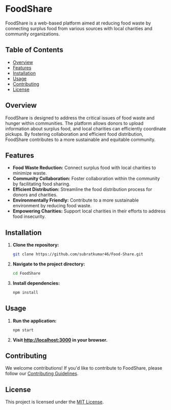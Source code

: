 # FoodShare

FoodShare is a web-based platform aimed at reducing food waste by connecting surplus food from various sources with local charities and community organizations.

## Table of Contents

- [Overview](#overview)
- [Features](#features)
- [Installation](#installation)
- [Usage](#usage)
- [Contributing](#contributing)
- [License](#license)

## Overview

FoodShare is designed to address the critical issues of food waste and hunger within communities. The platform allows donors to upload information about surplus food, and local charities can efficiently coordinate pickups. By fostering collaboration and efficient food distribution, FoodShare contributes to a more sustainable and equitable community.

## Features

- **Food Waste Reduction:** Connect surplus food with local charities to minimize waste.
- **Community Collaboration:** Foster collaboration within the community by facilitating food sharing.
- **Efficient Distribution:** Streamline the food distribution process for donors and charities.
- **Environmentally Friendly:** Contribute to a more sustainable environment by reducing food waste.
- **Empowering Charities:** Support local charities in their efforts to address food insecurity.

## Installation

1. **Clone the repository:**

    ```bash
    git clone https://github.com/subratkumar46/Food-Share.git
    ```

2. **Navigate to the project directory:**

    ```bash
    cd FoodShare
    ```

3. **Install dependencies:**

    ```bash
    npm install
    ```

## Usage

1. **Run the application:**

    ```bash
    npm start
    ```

2. **Visit [http://localhost:3000](http://localhost:3000) in your browser.**

## Contributing

We welcome contributions! If you'd like to contribute to FoodShare, please follow our [Contributing Guidelines](CONTRIBUTING.md).

## License

This project is licensed under the [MIT License](LICENSE).
